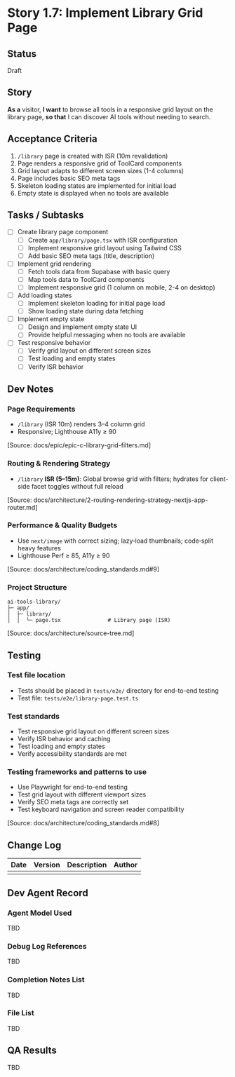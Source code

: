 # Story 1.7: Implement Library Grid Page

## Status
Draft

## Story
**As a** visitor,
**I want** to browse all tools in a responsive grid layout on the library page,
**so that** I can discover AI tools without needing to search.

## Acceptance Criteria
1. `/library` page is created with ISR (10m revalidation)
2. Page renders a responsive grid of ToolCard components
3. Grid layout adapts to different screen sizes (1-4 columns)
4. Page includes basic SEO meta tags
5. Skeleton loading states are implemented for initial load
6. Empty state is displayed when no tools are available

## Tasks / Subtasks
- [ ] Create library page component
  - [ ] Create `app/library/page.tsx` with ISR configuration
  - [ ] Implement responsive grid layout using Tailwind CSS
  - [ ] Add basic SEO meta tags (title, description)
- [ ] Implement grid rendering
  - [ ] Fetch tools data from Supabase with basic query
  - [ ] Map tools data to ToolCard components
  - [ ] Implement responsive grid (1 column on mobile, 2-4 on desktop)
- [ ] Add loading states
  - [ ] Implement skeleton loading for initial page load
  - [ ] Show loading state during data fetching
- [ ] Implement empty state
  - [ ] Design and implement empty state UI
  - [ ] Provide helpful messaging when no tools are available
- [ ] Test responsive behavior
  - [ ] Verify grid layout on different screen sizes
  - [ ] Test loading and empty states
  - [ ] Verify ISR behavior

## Dev Notes
### Page Requirements
- `/library` (ISR 10m) renders 3–4 column grid
- Responsive; Lighthouse A11y ≥ 90

[Source: docs/epic/epic-c-library-grid-filters.md]

### Routing & Rendering Strategy
- `/library` **ISR (5–15m)**: Global browse grid with filters; hydrates for client-side facet toggles without full reload

[Source: docs/architecture/2-routing-rendering-strategy-nextjs-app-router.md]

### Performance & Quality Budgets
- Use `next/image` with correct sizing; lazy‑load thumbnails; code‑split heavy features
- Lighthouse Perf ≥ 85, A11y ≥ 90

[Source: docs/architecture/coding_standards.md#9]

### Project Structure
```
ai-tools-library/
├─ app/
│  ├─ library/
│  │  └─ page.tsx               # Library page (ISR)
```

[Source: docs/architecture/source-tree.md]

## Testing
### Test file location
- Tests should be placed in `tests/e2e/` directory for end-to-end testing
- Test file: `tests/e2e/library-page.test.ts`

### Test standards
- Test responsive grid layout on different screen sizes
- Verify ISR behavior and caching
- Test loading and empty states
- Verify accessibility standards are met

### Testing frameworks and patterns to use
- Use Playwright for end-to-end testing
- Test grid layout with different viewport sizes
- Verify SEO meta tags are correctly set
- Test keyboard navigation and screen reader compatibility

[Source: docs/architecture/coding_standards.md#8]

## Change Log
| Date | Version | Description | Author |
|------|---------|-------------|--------|
|      |         |             |        |

## Dev Agent Record
### Agent Model Used
TBD

### Debug Log References
TBD

### Completion Notes List
TBD

### File List
TBD

## QA Results
TBD